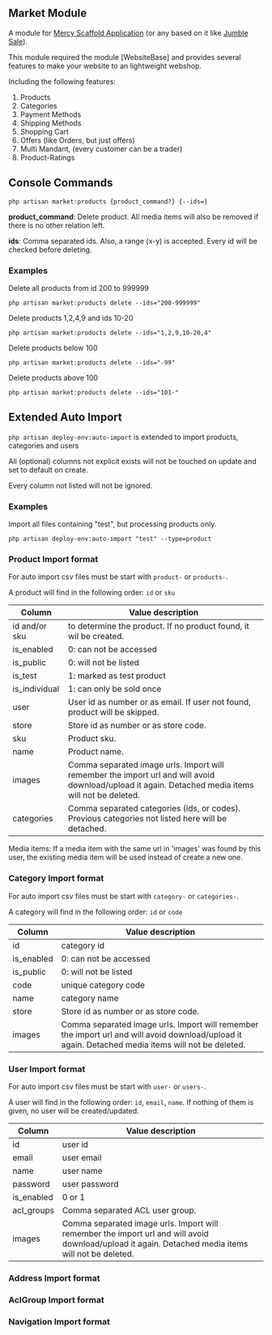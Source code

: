 ## Market Module

A module for [Mercy Scaffold Application](https://github.com/aklebe-laravel/mercy-scaffold.git)
(or any based on it like [Jumble Sale](https://github.com/aklebe-laravel/jumble-sale.git)).

This module required the module [WebsiteBase] and provides several features to make your website to an lightweight
webshop.

Including the following features:

1) Products
2) Categories
3) Payment Methods
4) Shipping Methods
5) Shopping Cart
6) Offers (like Orders, but just offers)
7) Multi Mandant, (every customer can be a trader)
8) Product-Ratings

## Console Commands

```php artisan market:products {product_command?} {--ids=}```

**product_command**: Delete product. All media items will also be removed if there is no other relation left.

**ids**: Comma separated ids. Also, a range (x-y) is accepted. Every id will be checked before deleting. 

### Examples

Delete all products from id 200 to 999999

```
php artisan market:products delete --ids="200-999999"
```

Delete products 1,2,4,9 and ids 10-20

```
php artisan market:products delete --ids="1,2,9,10-20,4"
```

Delete products below 100

```
php artisan market:products delete --ids="-99"
```

Delete products above 100

```
php artisan market:products delete --ids="101-"
```

## Extended Auto Import

```php artisan deploy-env:auto-import``` is extended to import products, categories and users

All (optional) columns not explicit exists will not be touched on update and set to default on create.

Every column not listed will not be ignored.

### Examples

Import all files containing "test", but processing products only.

```
php artisan deploy-env:auto-import "test" --type=product
```

### Product Import format

For auto import csv files must be start with ```product-``` or ```products-```.

A product will find in the following order: ```id``` or ```sku```

| Column        | Value description                                                                                                                                  |
|---------------|----------------------------------------------------------------------------------------------------------------------------------------------------|
| id and/or sku | to determine the product. If no product found, it wil be created.                                                                                  |
| is_enabled    | 0: can not be accessed                                                                                                                             |
| is_public     | 0: will not be listed                                                                                                                              |
| is_test       | 1: marked as test product                                                                                                                          |
| is_individual | 1: can only be sold once                                                                                                                           |
| user          | User id as number or as email. If user not found, product will be skipped.                                                                         |
| store         | Store id as number or as store code.                                                                                                               |
| sku           | Product sku.                                                                                                                                       |
| name          | Product name.                                                                                                                                      |
| images        | Comma separated image urls. Import will remember the import url and will avoid download/upload it again. Detached media items will not be deleted. |
| categories    | Comma separated categories (ids, or codes). Previous categories not listed here will be detached.                                                  |

Media items: If a media item with the same url in 'images' was found by this user, the existing media item will be used instead of create a new one.   

### Category Import format

For auto import csv files must be start with ```category-``` or ```categories-```.

A category will find in the following order: ```id``` or ```code```

| Column     | Value description                                                                                                                                  |
|------------|----------------------------------------------------------------------------------------------------------------------------------------------------|
| id         | category id                                                                                                                                        |
| is_enabled | 0: can not be accessed                                                                                                                             |
| is_public  | 0: will not be listed                                                                                                                              |
| code       | unique category code                                                                                                                               |
| name       | category name                                                                                                                                      |
| store      | Store id as number or as store code.                                                                                                               |
| images     | Comma separated image urls. Import will remember the import url and will avoid download/upload it again. Detached media items will not be deleted. |

### User Import format

For auto import csv files must be start with ```user-``` or ```users-```.

A user will find in the following order: ```id```, ```email```, ```name```. If nothing of them is given, no user will be
created/updated.

| Column     | Value description                                                                                                                                  |
|------------|----------------------------------------------------------------------------------------------------------------------------------------------------|
| id         | user id                                                                                                                                            |
| email      | user email                                                                                                                                         |
| name       | user name                                                                                                                                          |
| password   | user password                                                                                                                                      |
| is_enabled | 0 or 1                                                                                                                                             |
| acl_groups | Comma separated ACL user group.                                                                                                                    |
| images     | Comma separated image urls. Import will remember the import url and will avoid download/upload it again. Detached media items will not be deleted. |

### Address Import format

### AclGroup Import format

### Navigation Import format
